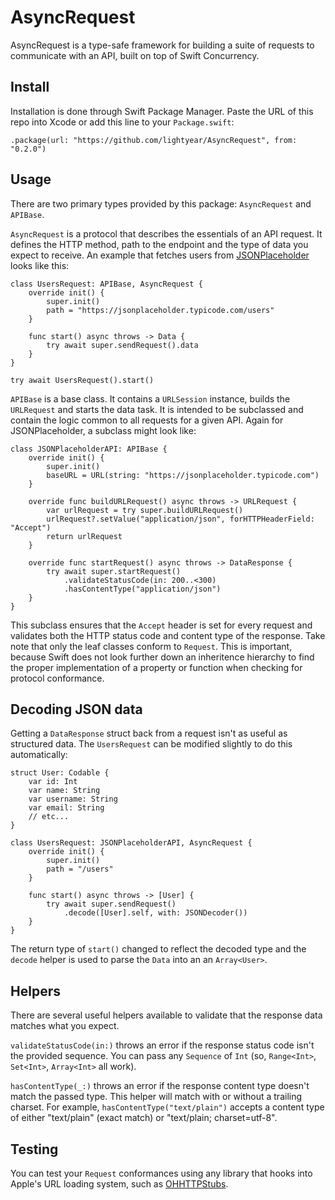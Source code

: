 # AsyncRequest

AsyncRequest is a type-safe framework for building a suite of requests to communicate with an API, built on top of Swift Concurrency.

## Install

Installation is done through Swift Package Manager. Paste the URL of this repo into Xcode or add this line to your `Package.swift`:

    .package(url: "https://github.com/lightyear/AsyncRequest", from: "0.2.0")

## Usage

There are two primary types provided by this package: `AsyncRequest` and `APIBase`.

`AsyncRequest` is a protocol that describes the essentials of an API request. It defines the HTTP method, path to the endpoint and the type of data you expect to receive. An example that fetches users from [JSONPlaceholder](https://jsonplaceholder.typicode.com) looks like this:

```
class UsersRequest: APIBase, AsyncRequest {
    override init() {
        super.init()
        path = "https://jsonplaceholder.typicode.com/users"
    }
    
    func start() async throws -> Data {
        try await super.sendRequest().data
    }
}

try await UsersRequest().start()
```

`APIBase` is a base class. It contains a `URLSession` instance, builds the `URLRequest` and starts the data task. It is intended to be subclassed and contain the logic common to all requests for a given API. Again for JSONPlaceholder, a subclass might look like:

```
class JSONPlaceholderAPI: APIBase {
    override init() {
        super.init()
        baseURL = URL(string: "https://jsonplaceholder.typicode.com")
    }
    
    override func buildURLRequest() async throws -> URLRequest {
        var urlRequest = try super.buildURLRequest()
        urlRequest?.setValue("application/json", forHTTPHeaderField: "Accept")
        return urlRequest
    }
    
    override func startRequest() async throws -> DataResponse {
        try await super.startRequest()
            .validateStatusCode(in: 200..<300)
            .hasContentType("application/json")
    }
}
```

This subclass ensures that the `Accept` header is set for every request and validates both the HTTP status code and content type of the response. Take note that only the leaf classes conform to `Request`. This is important, because Swift does not look further down an inheritence hierarchy to find the proper implementation of a property or function when checking for protocol conformance.

## Decoding JSON data

Getting a `DataResponse` struct back from a request isn't as useful as  structured data. The `UsersRequest` can be modified slightly to do this automatically:

```
struct User: Codable {
    var id: Int
    var name: String
    var username: String
    var email: String
    // etc...
}

class UsersRequest: JSONPlaceholderAPI, AsyncRequest {
    override init() {
        super.init()
        path = "/users"
    }

    func start() async throws -> [User] {
        try await super.sendRequest()
            .decode([User].self, with: JSONDecoder())
    }
}
```

The return type of `start()`  changed to reflect the decoded type and the `decode` helper is used to parse the `Data` into an an  `Array<User>`.

## Helpers

There are several useful helpers available to validate that the response data matches what you expect.

`validateStatusCode(in:)` throws an error if the response status code isn't the provided sequence. You can pass any `Sequence` of `Int` (so, `Range<Int>`, `Set<Int>`, `Array<Int>` all work).

`hasContentType(_:)` throws an error if the response content type doesn't match the passed type. This helper will match with or without a trailing charset. For example, `hasContentType("text/plain")` accepts a content type of either "text/plain" (exact match) or "text/plain; charset=utf-8".

## Testing

You can test your `Request` conformances using any library that hooks into Apple's URL loading system, such as [OHHTTPStubs](https://github.com/AliSoftware/OHHTTPStubs).
